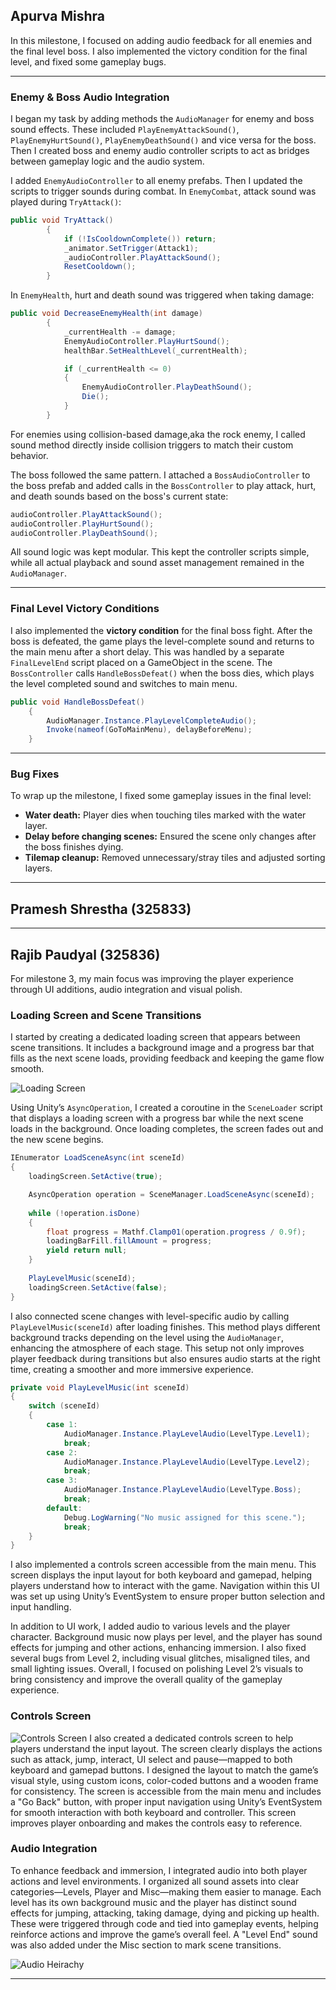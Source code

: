﻿## Apurva Mishra

In this milestone, I focused on adding audio feedback for all enemies and the final level boss. I also implemented the victory condition for the final level, and fixed some gameplay bugs.

---

### Enemy & Boss Audio Integration

I began my task by adding methods the `AudioManager` for enemy and boss sound effects. These included `PlayEnemyAttackSound()`, `PlayEnemyHurtSound()`, `PlayEnemyDeathSound()` and vice versa for the boss. Then I created boss and enemy audio controller scripts to act as bridges between gameplay logic and the audio system.

I added `EnemyAudioController` to all enemy prefabs. Then I updated the scripts to trigger sounds during combat. In `EnemyCombat`, attack sound was played during `TryAttack()`:

```csharp
public void TryAttack()
        {
            if (!IsCooldownComplete()) return;
            _animator.SetTrigger(Attack1);
            _audioController.PlayAttackSound();
            ResetCooldown();
        }
```

In `EnemyHealth`, hurt and death sound was triggered when taking damage:

```csharp
public void DecreaseEnemyHealth(int damage)
        {
            _currentHealth -= damage;
            EnemyAudioController.PlayHurtSound();
            healthBar.SetHealthLevel(_currentHealth);

            if (_currentHealth <= 0)
            {
                EnemyAudioController.PlayDeathSound();
                Die();
            }
        }
```

For enemies using collision-based damage,aka the rock enemy, I called sound method directly inside collision triggers to match their custom behavior.

The boss followed the same pattern. I attached a `BossAudioController` to the boss prefab and added calls in the `BossController` to play attack, hurt, and death sounds based on the boss's current state:

```csharp
audioController.PlayAttackSound();
audioController.PlayHurtSound();
audioController.PlayDeathSound();
```

All sound logic was kept modular. This kept the controller scripts simple, while all actual playback and sound asset management remained in the `AudioManager`.

---

### Final Level Victory Conditions

I also implemented the **victory condition** for the final boss fight. After the boss is defeated, the game plays the level-complete sound and returns to the main menu after a short delay. This was handled by a separate `FinalLevelEnd` script placed on a GameObject in the scene. The `BossController` calls `HandleBossDefeat()` when the boss dies, which plays the level completed sound and switches to main menu.
```csharp
public void HandleBossDefeat()
    {
        AudioManager.Instance.PlayLevelCompleteAudio();
        Invoke(nameof(GoToMainMenu), delayBeforeMenu);
    }
```

---

### Bug Fixes

To wrap up the milestone, I fixed some gameplay issues in the final level:

* **Water death:** Player dies when touching tiles marked with the water layer.
* **Delay before changing scenes:** Ensured the scene only changes after the boss finishes dying.
* **Tilemap cleanup:** Removed unnecessary/stray tiles and adjusted sorting layers.

---

## Pramesh Shrestha (325833)

---

## Rajib Paudyal (325836)

For milestone 3, my main focus was improving the player experience through UI additions, audio integration and visual
polish.

### Loading Screen and Scene Transitions

I started by creating a dedicated loading screen that appears between scene transitions. It includes a
background image and a progress bar that fills as the next scene loads, providing feedback and keeping the game flow
smooth.

![Loading Screen](./loading%20screen.png)

Using Unity’s `AsyncOperation`, I created a coroutine in the `SceneLoader` script that displays a loading screen with a
progress bar while the next scene loads in the background. Once loading completes, the screen fades out and the new
scene begins.

```csharp
IEnumerator LoadSceneAsync(int sceneId)
{
    loadingScreen.SetActive(true);

    AsyncOperation operation = SceneManager.LoadSceneAsync(sceneId);
    
    while (!operation.isDone)
    {
        float progress = Mathf.Clamp01(operation.progress / 0.9f);
        loadingBarFill.fillAmount = progress;
        yield return null;
    }
    
    PlayLevelMusic(sceneId);
    loadingScreen.SetActive(false);
}
```

I also connected scene changes with level-specific audio by calling `PlayLevelMusic(sceneId)` after loading
finishes. This method plays different background tracks depending on the level using the `AudioManager`, enhancing the
atmosphere of each stage. This setup not only improves player feedback during transitions but also ensures audio starts
at the right time, creating a smoother and more immersive experience.

```csharp
private void PlayLevelMusic(int sceneId)
{
    switch (sceneId)
    {
        case 1:
            AudioManager.Instance.PlayLevelAudio(LevelType.Level1);
            break;
        case 2:
            AudioManager.Instance.PlayLevelAudio(LevelType.Level2);
            break;
        case 3:
            AudioManager.Instance.PlayLevelAudio(LevelType.Boss);
            break;
        default:
            Debug.LogWarning("No music assigned for this scene.");
            break;
    }
}
```

I also implemented a controls screen accessible from the main menu. This screen displays the input layout for both
keyboard and gamepad, helping players understand how to interact with the game. Navigation within this UI was set up
using Unity’s EventSystem to ensure proper button selection and input handling.

In addition to UI work, I added audio to various levels and the player character. Background music now plays per level,
and the player has sound effects for jumping and other actions, enhancing immersion. I also fixed several bugs from
Level 2, including visual glitches, misaligned tiles, and small lighting issues. Overall, I focused on polishing Level
2’s visuals to bring consistency and improve the overall quality of the gameplay experience.

### Controls Screen

![Controls Screen](./controls%20screen.png)
I also created a dedicated controls screen to help players understand the input layout. The screen clearly displays the
actions such as attack, jump, interact, UI select and pause—mapped to both keyboard and gamepad buttons. I designed the
layout to match the game’s visual style, using custom icons, color-coded buttons and a wooden frame for consistency.
The screen is accessible from the main menu and includes a "Go Back" button, with proper input navigation using Unity’s
EventSystem for smooth interaction with both keyboard and controller. This screen improves player onboarding and makes
the controls easy to reference.

### Audio Integration

To enhance feedback and immersion, I integrated audio into both player actions and level environments. I organized all
sound assets into clear categories—Levels, Player and Misc—making them easier to manage. Each level has its own
background music and the player has distinct sound effects for jumping, attacking, taking damage, dying and picking up
health. These were triggered through code and tied into gameplay events, helping reinforce actions and improve the
game’s overall feel. A "Level End" sound was also added under the Misc section to mark scene transitions.

![Audio Heirachy](./audio%20hierachy.png)

---



